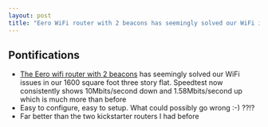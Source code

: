```yaml
---
layout: post
title: "Eero WiFi router with 2 beacons has seemingly solved our WiFi issues in our 1600 square foot 3 story flat"
---
```


## Pontifications

* [The Eero wifi router with 2 beacons](https://eero.com/shop/home-wifi-system)  has seemingly solved our WiFi issues in our 1600 square foot three story flat. Speedtest now consistently shows 10Mbits/second down and 1.58Mbits/second up which is much more than before
* Easy to configure, easy to setup. What could possibly go wrong :-) ??!? 
* Far better than the two kickstarter routers I had before

